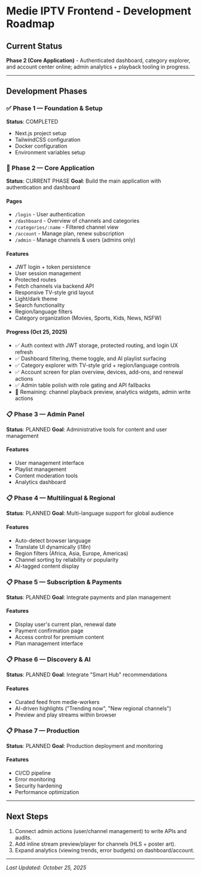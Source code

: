 # Medie IPTV Frontend - Development Roadmap

## Current Status
**Phase 2 (Core Application)** - Authenticated dashboard, category explorer, and account center online; admin analytics + playback tooling in progress.

---

## Development Phases

### ✅ Phase 1 — Foundation & Setup
**Status**: COMPLETED
- Next.js project setup
- TailwindCSS configuration
- Docker configuration
- Environment variables setup

### 🚧 Phase 2 — Core Application
**Status**: CURRENT PHASE
**Goal**: Build the main application with authentication and dashboard

#### Pages
- `/login` - User authentication
- `/dashboard` - Overview of channels and categories
- `/categories/:name` - Filtered channel view
- `/account` - Manage plan, renew subscription
- `/admin` - Manage channels & users (admins only)

#### Features
- JWT login + token persistence
- User session management
- Protected routes
- Fetch channels via backend API
- Responsive TV-style grid layout
- Light/dark theme
- Search functionality
- Region/language filters
- Category organization (Movies, Sports, Kids, News, NSFW)

#### Progress (Oct 25, 2025)
- ✅ Auth context with JWT storage, protected routing, and login UX refresh
- ✅ Dashboard filtering, theme toggle, and AI playlist surfacing
- ✅ Category explorer with TV-style grid + region/language controls
- ✅ Account screen for plan overview, devices, add-ons, and renewal actions
- ✅ Admin table polish with role gating and API fallbacks
- 🔄 Remaining: channel playback preview, analytics widgets, admin write actions

### 📋 Phase 3 — Admin Panel
**Status**: PLANNED
**Goal**: Administrative tools for content and user management

#### Features
- User management interface
- Playlist management
- Content moderation tools
- Analytics dashboard

### 📋 Phase 4 — Multilingual & Regional
**Status**: PLANNED
**Goal**: Multi-language support for global audience

#### Features
- Auto-detect browser language
- Translate UI dynamically (i18n)
- Region filters (Africa, Asia, Europe, Americas)
- Channel sorting by reliability or popularity
- AI-tagged content display

### 📋 Phase 5 — Subscription & Payments
**Status**: PLANNED
**Goal**: Integrate payments and plan management

#### Features
- Display user's current plan, renewal date
- Payment confirmation page
- Access control for premium content
- Plan management interface

### 📋 Phase 6 — Discovery & AI
**Status**: PLANNED
**Goal**: Integrate "Smart Hub" recommendations

#### Features
- Curated feed from medie-workers
- AI-driven highlights ("Trending now", "New regional channels")
- Preview and play streams within browser

### 📋 Phase 7 — Production
**Status**: PLANNED
**Goal**: Production deployment and monitoring

#### Features
- CI/CD pipeline
- Error monitoring
- Security hardening
- Performance optimization

---

## Next Steps
1. Connect admin actions (user/channel management) to write APIs and audits.
2. Add inline stream preview/player for channels (HLS + poster art).
3. Expand analytics (viewing trends, error budgets) on dashboard/account.

---

*Last Updated: October 25, 2025*
